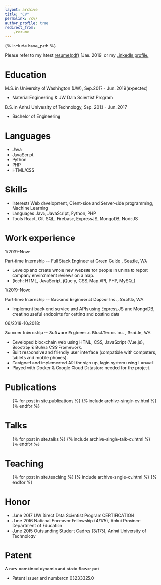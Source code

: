 ```yaml
---
layout: archive
title: "CV"
permalink: /cv/
author_profile: true
redirect_from:
  - /resume
---
```


{% include base_path %}


Please refer to my latest  <a href= "https://tutu1995.github.io/files/Jing_Resume.pdf">resume(pdf)</a>
[Jan. 2019] or my <a href= "https://www.linkedin.com/in/jing-tu-318615156/"> LinkedIn profile.</a>


Education
======
M.S. in University of Washington (UW), Sep.2017 - Jun. 2019(expected)
* Material Engineering & UW Data Scientist Program 

B.S. in Anhui University of Technology, Sep. 2013 - Jun. 2017
* Bachelor of Engineering

Languages
======
* Java
* JavaScript
* Python
* PHP
* HTML/CSS



Skills
======
* Interests Web development, Client-side and Server-side programming, Machine Learning
* Languages Java, JavaScript, Python, PHP
* Tools React, Git, SQL, Firebase, ExpressJS, MongoDB, NodeJS


Work experience
======

1/2019-Now:

Part-time Internship -- Full Stack Engineer at Green Guide , Seattle, WA
  * Develop and create whole new website for people in China to report company environment reviews on a map.
  * (tech: HTML, JavaScript, jQuery, CSS, Map API, PHP, MySQL)
  
1/2019-Now:

Part-time Internship -- Backend Engineer at Dapper Inc. , Seattle, WA 
  * Implement back-end service and APIs using Express.JS and MongoDB, creating useful endpoints for getting and posting data

06/2018-10/2018:

Summer Internship -- Software Engineer at BlockTerms Inc. , Seattle, WA  
  * Developed blockchain web using HTML, CSS, JavaScript (Vue.js), Boostrap & Bulma CSS Framework.
  * Built responsive and friendly user interface (compatible with computers, tablets and mobile phones).
  * Designed and implemented API for sign up, login system using Laravel
  * Played with Docker & Google Cloud Datastore needed for the project.
  
Publications
======
  <ul>{% for post in site.publications %}
    {% include archive-single-cv.html %}
  {% endfor %}</ul>
  
Talks
======
  <ul>{% for post in site.talks %}
    {% include archive-single-talk-cv.html %}
  {% endfor %}</ul>
  
Teaching
======
  <ul>{% for post in site.teaching %}
    {% include archive-single-cv.html %}
  {% endfor %}</ul>
  
Honor
======
* June 2017 UW Direct Data Scientist Program CERTIFICATION
* June 2016 National Endeavor Fellowship (4/175), Anhui Province Department of Education
* June 2015 Outstanding Student Cadres (3/175), Anhui University of Technology

  
Patent
======
A new combined dynamic and static flower pot
* Patent issuer and numbercn 03233325.0
